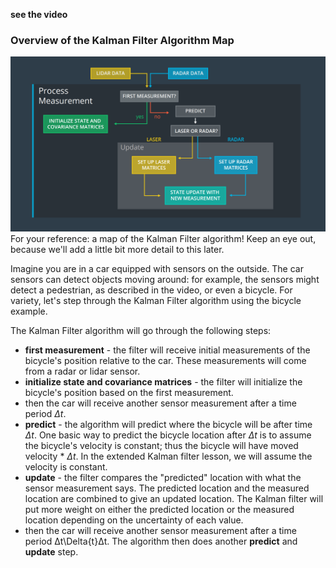**see the video**

### Overview of the Kalman Filter Algorithm Map

![img](../data/L25_3.png)
For your reference: a map of the Kalman Filter algorithm! Keep an eye out, because we'll add a little bit more detail to this later.

Imagine you are in a car equipped with sensors on the outside. The car sensors can detect objects moving around: for example, the sensors might detect a pedestrian, as described in the video, or even a bicycle. For variety, let's step through the Kalman Filter algorithm using the bicycle example. 

The Kalman Filter algorithm will go through the following steps:

- **first measurement** - the filter will receive initial measurements of the bicycle's position relative to the car. These measurements will come from a radar or lidar sensor.
- **initialize state and covariance matrices** - the filter will initialize the bicycle's position based on the first measurement.
- then the car will receive another sensor measurement after a time period $\Delta{t}$.
- **predict** - the algorithm will predict where the bicycle will be after time $\Delta{t}$. One basic way to predict the bicycle location after $\Delta{t}$ is to assume the bicycle's velocity is constant; thus the bicycle will have moved velocity * $\Delta{t}$. In the extended Kalman filter lesson, we will assume the velocity is constant.
- **update** - the filter compares the "predicted" location with what the sensor measurement says. The predicted location and the measured location are combined to give an updated location. The Kalman filter will put more weight on either the predicted location or the measured location depending on the uncertainty of each value.
- then the car will receive another sensor measurement after a time period Δt\Delta{t}Δt. The algorithm then does another **predict** and **update** step.